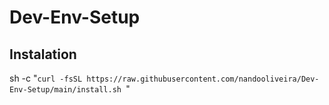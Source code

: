 # Dev-Env-Setup

## Instalation

sh -c "`curl -fsSL https://raw.githubusercontent.com/nandooliveira/Dev-Env-Setup/main/install.sh `"
